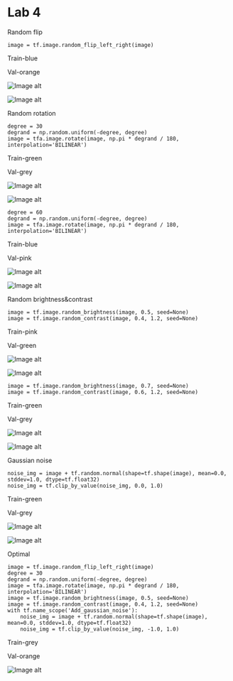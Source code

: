 # Lab 4

Random flip
    
    image = tf.image.random_flip_left_right(image)

Train-blue

Val-orange

![Image alt](https://github.com/DmitryLemon/SMOMI/blob/lab3/Graphs/try2%20(why)/4_1-acc.png)

![Image alt](https://github.com/DmitryLemon/SMOMI/blob/lab3/Graphs/try2%20(why)/4_1-loss.png)

Random rotation

    degree = 30
    degrand = np.random.uniform(-degree, degree)
    image = tfa.image.rotate(image, np.pi * degrand / 180, interpolation='BILINEAR')

Train-green

Val-grey

![Image alt](https://github.com/DmitryLemon/SMOMI/blob/lab3/Graphs/try2%20(why)/4_2-1-acc.png)

![Image alt](https://github.com/DmitryLemon/SMOMI/blob/lab3/Graphs/try2%20(why)/4_2-1-loss.png)

    degree = 60
    degrand = np.random.uniform(-degree, degree)
    image = tfa.image.rotate(image, np.pi * degrand / 180, interpolation='BILINEAR')

Train-blue

Val-pink

![Image alt](https://github.com/DmitryLemon/SMOMI/blob/lab3/Graphs/try2%20(why)/4_2-3-acc.png)

![Image alt](https://github.com/DmitryLemon/SMOMI/blob/lab3/Graphs/try2%20(why)/4_2-3-loss.png)

Random brightness&contrast

    image = tf.image.random_brightness(image, 0.5, seed=None)
    image = tf.image.random_contrast(image, 0.4, 1.2, seed=None)

Train-pink

Val-green

![Image alt](https://github.com/DmitryLemon/SMOMI/blob/lab3/Graphs/try2%20(why)/4_3-1-acc.png)

![Image alt](https://github.com/DmitryLemon/SMOMI/blob/lab3/Graphs/try2%20(why)/4_3-1-loss.png)

    image = tf.image.random_brightness(image, 0.7, seed=None)
    image = tf.image.random_contrast(image, 0.6, 1.2, seed=None)

Train-green

Val-grey

![Image alt](https://github.com/DmitryLemon/SMOMI/blob/lab3/Graphs/try2%20(why)/4_3-2-acc.png)

![Image alt](https://github.com/DmitryLemon/SMOMI/blob/lab3/Graphs/try2%20(why)/4_3-2-loss.png)

Gaussian noise

    noise_img = image + tf.random.normal(shape=tf.shape(image), mean=0.0, stddev=1.0, dtype=tf.float32)
    noise_img = tf.clip_by_value(noise_img, 0.0, 1.0)

Train-green

Val-grey

![Image alt](https://github.com/DmitryLemon/SMOMI/blob/lab3/Graphs/try2%20(why)/4_4-acc.png)

![Image alt](https://github.com/DmitryLemon/SMOMI/blob/lab3/Graphs/try2%20(why)/4_4-loss.png)

Optimal

    image = tf.image.random_flip_left_right(image)
    degree = 30
    degrand = np.random.uniform(-degree, degree)
    image = tfa.image.rotate(image, np.pi * degrand / 180, interpolation='BILINEAR')
    image = tf.image.random_brightness(image, 0.5, seed=None)
    image = tf.image.random_contrast(image, 0.4, 1.2, seed=None)
    with tf.name_scope('Add_gaussian_noise'):
        noise_img = image + tf.random.normal(shape=tf.shape(image), mean=0.0, stddev=1.0, dtype=tf.float32)
        noise_img = tf.clip_by_value(noise_img, -1.0, 1.0)

Train-grey

Val-orange

![Image alt](https://github.com/DmitryLemon/SMOMI/blob/lab3/Graphs/try2%20(why)/4_5.png)
